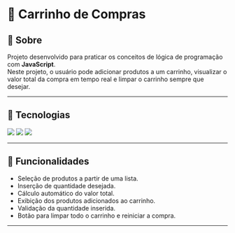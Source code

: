 # 🛒 Carrinho de Compras

## 📖 Sobre
Projeto desenvolvido para praticar os conceitos de lógica de programação com **JavaScript**.  
Neste projeto, o usuário pode adicionar produtos a um carrinho, visualizar o valor total da compra em tempo real e limpar o carrinho sempre que desejar.

---

## 🚀 Tecnologias

<div>
  <img src="https://img.shields.io/badge/HTML-239120?style=for-the-badge&logo=html5&logoColor=white">
  <img src="https://img.shields.io/badge/CSS-239120?&style=for-the-badge&logo=css3&logoColor=white">
  <img src="https://img.shields.io/badge/JavaScript-F7DF1E?style=for-the-badge&logo=javascript&logoColor=black">
</div>

---

## 🎯 Funcionalidades

- Seleção de produtos a partir de uma lista.
- Inserção de quantidade desejada.
- Cálculo automático do valor total.
- Exibição dos produtos adicionados ao carrinho.
- Validação da quantidade inserida.
- Botão para limpar todo o carrinho e reiniciar a compra.

---
